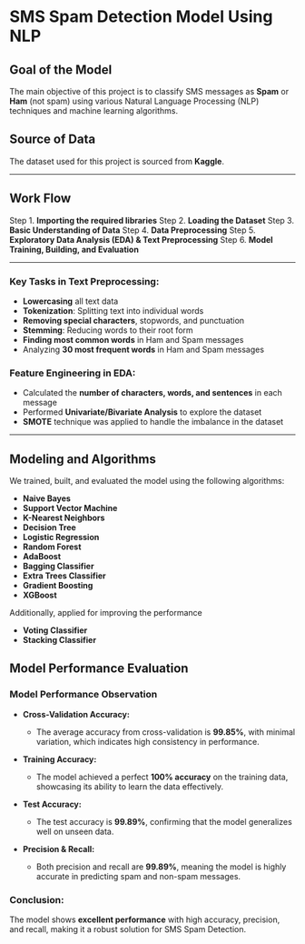 # **SMS Spam Detection Model Using NLP** 

## **Goal of the Model**

The main objective of this project is to classify SMS messages as **Spam** or **Ham** (not spam) using various Natural Language Processing (NLP) techniques and machine learning algorithms.

## **Source of Data**

The dataset used for this project is sourced from **Kaggle**.

---

## **Work Flow**

Step 1. **Importing the required libraries**
Step 2. **Loading the Dataset**
Step 3. **Basic Understanding of Data**
Step 4. **Data Preprocessing**
Step 5. **Exploratory Data Analysis (EDA) & Text Preprocessing**
Step 6. **Model Training, Building, and Evaluation**

---

### **Key Tasks in Text Preprocessing:**

- **Lowercasing** all text data
- **Tokenization**: Splitting text into individual words
- **Removing special characters**, stopwords, and punctuation
- **Stemming**: Reducing words to their root form
- **Finding most common words** in Ham and Spam messages
- Analyzing **30 most frequent words** in Ham and Spam messages

### **Feature Engineering in EDA:**

- Calculated the **number of characters, words, and sentences** in each message
- Performed **Univariate/Bivariate Analysis** to explore the dataset
- **SMOTE** technique was applied to handle the imbalance in the dataset

---

## **Modeling and Algorithms**

We trained, built, and evaluated the model using the following algorithms:

- **Naive Bayes**
- **Support Vector Machine**
- **K-Nearest Neighbors**
- **Decision Tree**
- **Logistic Regression**
- **Random Forest**
- **AdaBoost**
- **Bagging Classifier**
- **Extra Trees Classifier**
- **Gradient Boosting**
- **XGBoost**

Additionally, applied for improving the performance

- **Voting Classifier**
- **Stacking Classifier**


## **Model Performance Evaluation**

### **Model Performance Observation**

- **Cross-Validation Accuracy:**
  - The average accuracy from cross-validation is **99.85%**, with minimal variation, which indicates high consistency in performance.
  
- **Training Accuracy:**
  - The model achieved a perfect **100% accuracy** on the training data, showcasing its ability to learn the data effectively.
  
- **Test Accuracy:**
  - The test accuracy is **99.89%**, confirming that the model generalizes well on unseen data.
  
- **Precision & Recall:**
  - Both precision and recall are **99.89%**, meaning the model is highly accurate in predicting spam and non-spam messages.

### **Conclusion:**

The model shows **excellent performance** with high accuracy, precision, and recall, making it a robust solution for SMS Spam Detection.

